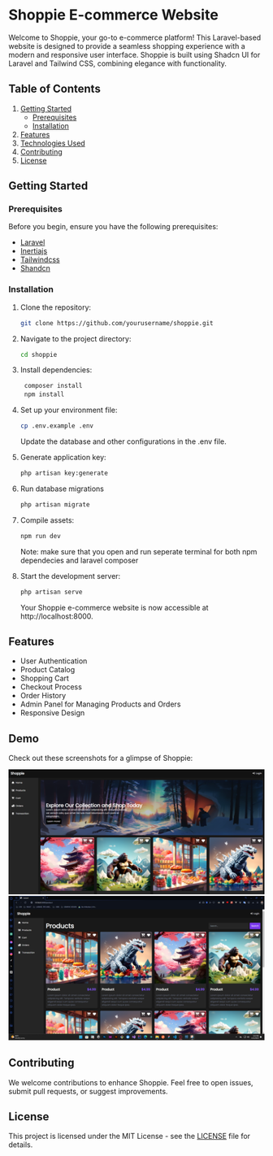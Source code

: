 # Shoppie E-commerce Website

Welcome to Shoppie, your go-to e-commerce platform! This Laravel-based website is designed to provide a seamless shopping experience with a modern and responsive user interface. Shoppie is built using Shadcn UI for Laravel and Tailwind CSS, combining elegance with functionality.

## Table of Contents

1. [Getting Started](#getting-started)
    - [Prerequisites](#prerequisites)
    - [Installation](#installation)
2. [Features](#features)
3. [Technologies Used](#technologies-used)
4. [Contributing](#contributing)
5. [License](#license)

## Getting Started

### Prerequisites

Before you begin, ensure you have the following prerequisites:

-   [Laravel](https://laravel.com/docs/10.x/installation)
-   [Inertiajs](https://inertiajs.com)
-   [Tailwindcss](https://tailwindcss.com/docs/installation)
-   [Shandcn](https://ui.shadcn.com)

### Installation

1. Clone the repository:

    ```bash
    git clone https://github.com/yourusername/shoppie.git
    ```

2. Navigate to the project directory:
    ```bash
    cd shoppie
    ```
3. Install dependencies:
    ```bash
     composer install
     npm install
    ```
4. Set up your environment file:

    ```bash
    cp .env.example .env
    ```

    Update the database and other configurations in the .env file.

5. Generate application key:

    ```bash
    php artisan key:generate
    ```

6. Run database migrations
    ```bash
    php artisan migrate
    ```
7. Compile assets:
    ```bash
    npm run dev
    ```
    Note: make sure that you open and run seperate terminal for both npm dependecies and laravel composer
   
9. Start the development server:
    ```bash
    php artisan serve
    ```
    Your Shoppie e-commerce website is now accessible at http://localhost:8000.

## Features

-   User Authentication
-   Product Catalog
-   Shopping Cart
-   Checkout Process
-   Order History
-   Admin Panel for Managing Products and Orders
-   Responsive Design

## Demo

Check out these screenshots for a glimpse of Shoppie:

![Demo Image 1](./resources/js/assets/Shoppie1.png)
![Demo Image 2](./resources/js/assets/Shoppie2.png)



## Contributing

We welcome contributions to enhance Shoppie. Feel free to open issues, submit pull requests, or suggest improvements.

## License

This project is licensed under the MIT License - see the [LICENSE](LICENSE) file for details.

